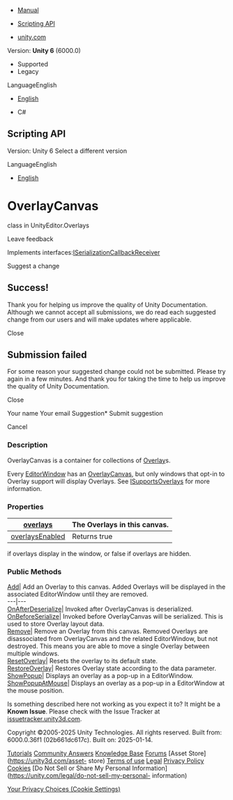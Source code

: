 [ ]()

  * [Manual](../Manual/index.html)
  * [Scripting API](../ScriptReference/index.html)

  * [unity.com](https://unity.com/)

Version: **Unity 6** (6000.0)

  * Supported
  * Legacy

LanguageEnglish

  * [English]()

  * C#

[ ](https://docs.unity3d.com)

## Scripting API

Version: Unity 6 Select a different version

LanguageEnglish

  * [English]()

# OverlayCanvas

class in UnityEditor.Overlays

Leave feedback

  

Implements
interfaces:[ISerializationCallbackReceiver](ISerializationCallbackReceiver.html)

Suggest a change

## Success!

Thank you for helping us improve the quality of Unity Documentation. Although
we cannot accept all submissions, we do read each suggested change from our
users and will make updates where applicable.

Close

## Submission failed

For some reason your suggested change could not be submitted. Please <a>try
again</a> in a few minutes. And thank you for taking the time to help us
improve the quality of Unity Documentation.

Close

Your name Your email Suggestion* Submit suggestion

Cancel

[ ]()

### Description

OverlayCanvas is a container for collections of
[Overlay](Overlays.Overlay.html)s.

Every [EditorWindow](EditorWindow.html) has an
[OverlayCanvas](Overlays.OverlayCanvas.html), but only windows that opt-in to
Overlay support will display Overlays. See
[ISupportsOverlays](Overlays.ISupportsOverlays.html) for more information.

### Properties

[overlays](Overlays.OverlayCanvas-overlays.html)| The Overlays in this canvas.  
---|---  
[overlaysEnabled](Overlays.OverlayCanvas-overlaysEnabled.html)| Returns true
if overlays display in the window, or false if overlays are hidden.  
  
### Public Methods

[Add](Overlays.OverlayCanvas.Add.html)| Add an Overlay to this canvas. Added
Overlays will be displayed in the associated EditorWindow until they are
removed.  
---|---  
[OnAfterDeserialize](Overlays.OverlayCanvas.OnAfterDeserialize.html)| Invoked
after OverlayCanvas is deserialized.  
[OnBeforeSerialize](Overlays.OverlayCanvas.OnBeforeSerialize.html)| Invoked
before OverlayCanvas will be serialized. This is used to store Overlay layout
data.  
[Remove](Overlays.OverlayCanvas.Remove.html)| Remove an Overlay from this
canvas. Removed Overlays are disassociated from OverlayCanvas and the related
EditorWindow, but not destroyed. This means you are able to move a single
Overlay between multiple windows.  
[ResetOverlay](Overlays.OverlayCanvas.ResetOverlay.html)| Resets the overlay
to its default state.  
[RestoreOverlay](Overlays.OverlayCanvas.RestoreOverlay.html)| Restores Overlay
state according to the data parameter.  
[ShowPopup](Overlays.OverlayCanvas.ShowPopup.html)| Displays an overlay as a
pop-up in a EditorWindow.  
[ShowPopupAtMouse](Overlays.OverlayCanvas.ShowPopupAtMouse.html)| Displays an
overlay as a pop-up in a EditorWindow at the mouse position.  
  
Is something described here not working as you expect it to? It might be a
**Known Issue**. Please check with the Issue Tracker at
[issuetracker.unity3d.com](https://issuetracker.unity3d.com).

Copyright ©2005-2025 Unity Technologies. All rights reserved. Built from:
6000.0.36f1 (02b661dc617c). Built on: 2025-01-14.

[Tutorials](https://unity3d.com/learn) [Community
Answers](https://answers.unity3d.com) [Knowledge
Base](https://support.unity3d.com/hc/en-us)
[Forums](https://forum.unity3d.com) [Asset Store](https://unity3d.com/asset-
store) [Terms of use](https://docs.unity3d.com/Manual/TermsOfUse.html)
[Legal](https://unity.com/legal) [Privacy
Policy](https://unity.com/legal/privacy-policy)
[Cookies](https://unity.com/legal/cookie-policy) [Do Not Sell or Share My
Personal Information](https://unity.com/legal/do-not-sell-my-personal-
information)

[Your Privacy Choices (Cookie Settings)](javascript:void\(0\);)

